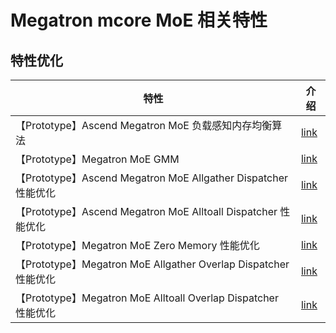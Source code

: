 # Megatron mcore MoE 相关特性

## 特性优化

| 特性                                                       | 介绍                                                    |
|----------------------------------------------------------|-------------------------------------------------------|
| 【Prototype】Ascend Megatron MoE 负载感知内存均衡算法                           | [link](megatron-moe-adaptive-recompute-activation.md) |
| 【Prototype】Megatron MoE GMM                                         | [link](megatron-moe-gmm.md)                           |
| 【Prototype】Ascend Megatron MoE Allgather Dispatcher 性能优化 | [link](megatron-moe-allgather-dispatcher.md)          |
| 【Prototype】Ascend Megatron MoE Alltoall Dispatcher 性能优化  | [link](megatron-moe-alltoall-dispatcher.md)           |
| 【Prototype】Megatron MoE Zero Memory 性能优化                  | [link](megatron-moe-zero-memory.md)           |
| 【Prototype】Megatron MoE Allgather Overlap Dispatcher 性能优化 | [link](megatron-moe-allgather-overlap-comm.md)           |
| 【Prototype】Megatron MoE Alltoall Overlap Dispatcher 性能优化  | [link](megatron-moe-alltoall-overlap-comm.md)           |